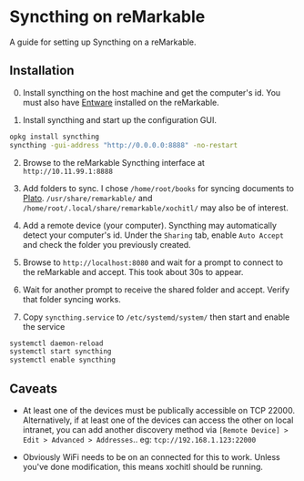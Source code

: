 # Syncthing on reMarkable

A guide for setting up Syncthing on a reMarkable.

## Installation

0. Install syncthing on the host machine and get the computer's id.  You must also have [Entware](http://github.com/evidlo/remarkable_entware) installed on the reMarkable.

1. Install syncthing and start up the configuration GUI.

``` bash
opkg install syncthing
syncthing -gui-address "http://0.0.0.0:8888" -no-restart

```

2. Browse to the reMarkable Syncthing interface at `http://10.11.99.1:8888`

3. Add folders to sync.  I chose `/home/root/books` for syncing documents to [Plato](http://github.com/darvin/plato).  `/usr/share/remarkable/` and `/home/root/.local/share/remarkable/xochitl/` may also be of interest.

4. Add a remote device (your computer).  Syncthing may automatically detect your computer's id.  Under the `Sharing` tab, enable `Auto Accept` and check the folder you previously created.

5. Browse to `http://localhost:8080` and wait for a prompt to connect to the reMarkable and accept.  This took about 30s to appear.

6. Wait for another prompt to receive the shared folder and accept.  Verify that folder syncing works.

7. Copy `syncthing.service` to `/etc/systemd/system/` then start and enable the service

``` bash
systemctl daemon-reload
systemctl start syncthing
systemctl enable syncthing
```
## Caveats

- At least one of the devices must be publically accessible on TCP 22000.  Alternatively, if at least one of the devices can access the other on local intranet, you can add another discovery method via `[Remote Device] > Edit > Advanced > Addresses`.. eg: `tcp://192.168.1.123:22000`

- Obviously WiFi needs to be on an connected for this to work.  Unless you've done modification, this means xochitl should be running.
